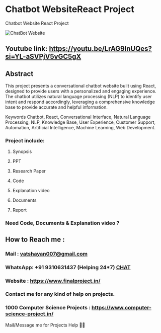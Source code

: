 # Chatbot WebsiteReact Project
Chatbot Website React Project

![ChatBot Website](https://github.com/user-attachments/assets/00a42d46-9c70-49d1-b358-4a22e550c122)

## Youtube link: https://youtu.be/LrAG9InUQes?si=YL-aSVPjV5vGC5gX

## Abstract
This project presents a conversational chatbot website built using React, designed to provide users with a personalized and engaging experience. The chatbot utilizes natural language processing (NLP) to identify user intent and respond accordingly, leveraging a comprehensive knowledge base to provide accurate and helpful information.

Keywords
Chatbot, React, Conversational Interface, Natural Language Processing, NLP, Knowledge Base, User Experience, Customer Support, Automation, Artificial Intelligence, Machine Learning, Web Development.

### Project include: 

1. Synopsis

2. PPT

3. Research Paper


4. Code

5. Explanation video

6. Documents

7. Report


### Need Code, Documents & Explanation video ? 

## How to Reach me :

### Mail : vatshayan007@gmail.com 

### WhatsApp: +91 9310631437 (Helping 24*7) **[CHAT](https://wa.me/message/CHWN2AHCPMAZK1)** 

### Website : https://www.finalproject.in/

### Contact me for any kind of help on projects.
### 1000 Computer Science Projects : https://www.computer-science-project.in/


Mail/Message me for Projects Help 🙏🏻

